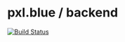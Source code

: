 # pxl.blue / backend
[![Build Status](https://drone.pxl.blue/api/badges/pxl.blue/backend/status.svg)](https://drone.pxl.blue/pxl.blue/backend)
